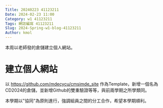 ```yaml
---
Title: 20240223 41123211
Date: 2024-02-23 11:00
Category: w1 41123211
Tags: 網誌編寫 41123211
Slug: 2024-Spring-w1-blog-41123211
Author: kmol
---
```


本周以老師發的倉儲建立個人網站。

<!-- PELICAN_END_SUMMARY -->

# 建立個人網站
  以 <https://github.com/mdecycu/cmsimde_site> 作為Template，新增一個名為CD2024的倉儲，並新增Github的雙重驗證等等，與前兩學期之所學類同。

  本學期以"協同"為原則進行，強調組員之間的分工合作，希望本學期順利。